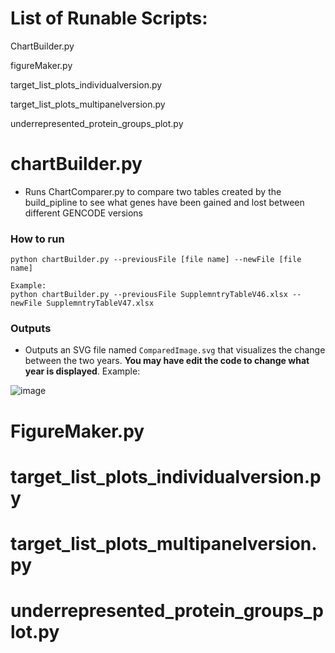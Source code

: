# List of Runable Scripts:

ChartBuilder.py

figureMaker.py

target_list_plots_individualversion.py

target_list_plots_multipanelversion.py

underrepresented_protein_groups_plot.py


# chartBuilder.py

- Runs ChartComparer.py to compare two tables created by the build_pipline to see what genes have been gained and lost between different GENCODE versions
### How to run 

```
python chartBuilder.py --previousFile [file name] --newFile [file name]

Example:
python chartBuilder.py --previousFile SupplemntryTableV46.xlsx --newFile SupplemntryTableV47.xlsx

```

### Outputs
- Outputs an SVG file named `ComparedImage.svg` that visualizes the change between the two years. **You may have edit the code to change what year is displayed**.
Example:

![image](https://github.com/user-attachments/assets/76372b1a-7f5b-4546-919f-91e1fcc7ff74)


# FigureMaker.py

# target_list_plots_individualversion.py


# target_list_plots_multipanelversion.py

# underrepresented_protein_groups_plot.py
